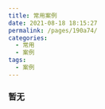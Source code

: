 ```yaml
---
title: 常用案例
date: 2021-08-18 18:15:27
permalink: /pages/190a74/
categories:
  - 常用
  - 案例
tags:
  - 案例
---
```

### 暂无